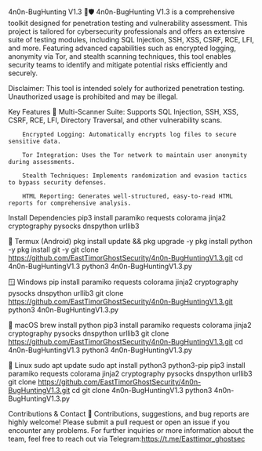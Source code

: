 4n0n-BugHunting V1.3 🐞🛡️
        4n0n-BugHunting V1.3 is a comprehensive toolkit designed for penetration testing and vulnerability assessment. This project is tailored for cybersecurity professionals and offers an extensive suite of testing modules, including SQL Injection, SSH, XSS, CSRF, RCE, LFI, and more. Featuring advanced capabilities such as encrypted logging, anonymity via Tor, and stealth scanning techniques, this tool enables security teams to identify and mitigate potential risks efficiently and securely.

Disclaimer: 
        This tool is intended solely for authorized penetration testing. Unauthorized usage is prohibited and may be illegal.

Key Features 🚀
        Multi-Scanner Suite: Supports SQL Injection, SSH, XSS, CSRF, RCE, LFI, Directory Traversal, and other vulnerability scans.

        Encrypted Logging: Automatically encrypts log files to secure sensitive data.

        Tor Integration: Uses the Tor network to maintain user anonymity during assessments.

        Stealth Techniques: Implements randomization and evasion tactics to bypass security defenses.

        HTML Reporting: Generates well-structured, easy-to-read HTML reports for comprehensive analysis.

Install Dependencies
        pip3 install paramiko requests colorama jinja2 cryptography pysocks dnspython urllib3

📱 Termux (Android)
        pkg install update && pkg upgrade -y
        pkg install python -y
        pkg install git -y
        git clone https://github.com/EastTimorGhostSecurity/4n0n-BugHuntingV1.3.git
        cd 4n0n-BugHuntingV1.3
        python3 4n0n-BugHuntingV1.3.py

🪟 Windows
       pip install paramiko requests colorama jinja2 cryptography pysocks dnspython urllib3
       git clone https://github.com/EastTimorGhostSecurity/4n0n-BugHuntingV1.3.git
       python3 4n0n-BugHuntingV1.3.py

🍎 macOS
       brew install python
       pip3 install paramiko requests colorama jinja2 cryptography pysocks dnspython urllib3
       git clone https://github.com/EastTimorGhostSecurity/4n0n-BugHuntingV1.3.git
       cd 4n0n-BugHuntingV1.3
       python3 4n0n-BugHuntingV1.3.py

🐧 Linux
      sudo apt update
      sudo apt install python3 python3-pip
      pip3 install paramiko requests colorama jinja2 cryptography pysocks dnspython urllib3
      git clone https://github.com/EastTimorGhostSecurity/4n0n-BugHuntingV1.3.git
      cd git clone 4n0n-BugHuntingV1.3
      python3 4n0n-BugHuntingV1.3.py

Contributions & Contact 🤝
   Contributions, suggestions, and bug reports are highly welcome! Please submit a pull request or open an issue if you encounter any problems. For further inquiries or more information about the team, feel free to reach out via Telegram:https://t.me/Easttimor_ghostsec
